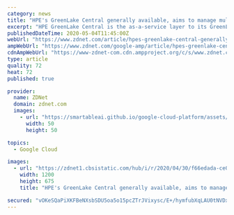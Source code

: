 ```yaml
---
category: news
title: "HPE's GreenLake Central generally available, aims to manage multi-cloud to edge deployments"
excerpt: "HPE GreenLake Central is the as-a-service layer to its GreenLake platform, which has more than 800 customers globally."
publishedDateTime: 2020-05-04T11:45:00Z
webUrl: "https://www.zdnet.com/article/hpes-greenlake-central-generally-available-aims-to-manage-multi-cloud-to-edge-deployments/"
ampWebUrl: "https://www.zdnet.com/google-amp/article/hpes-greenlake-central-generally-available-aims-to-manage-multi-cloud-to-edge-deployments/"
cdnAmpWebUrl: "https://www-zdnet-com.cdn.ampproject.org/c/s/www.zdnet.com/google-amp/article/hpes-greenlake-central-generally-available-aims-to-manage-multi-cloud-to-edge-deployments/"
type: article
quality: 72
heat: 72
published: true

provider:
  name: ZDNet
  domain: zdnet.com
  images:
    - url: "https://smartableai.github.io/google-cloud-platform/assets/images/organizations/zdnet.com-50x50.jpg"
      width: 50
      height: 50

topics:
  - Google Cloud

images:
  - url: "https://zdnet1.cbsistatic.com/hub/i/r/2020/04/30/f66edada-ce05-4950-8f6c-92359717a853/thumbnail/1200x675/08eac1fa9c322dffceac2936c79fe33e/wdc-q3-2020.png"
    width: 1200
    height: 675
    title: "HPE's GreenLake Central generally available, aims to manage multi-cloud to edge deployments"

secured: "vOKeSQaPiXKFBeNXsbSDU5oa5o15pcZTrJVixysc/E+/hymfubXqLAU0tNVDxeKgokbcYmVjZNzzuCtqvabWG2AzCLnPcl6j1+OKm6yt+OelJjBrfoOk2DDvqJMO7poBRyBAa3md1XMezuSLSGC5qUD4yRV1/lm/ASxX7MaubTZAicymLy29QZYLX1vHkXvHlkGgZRAFAlvYcII3aGvEJ4anor/z/hiaCh6k9yA/EqVAWAWH/TkDmVUrzngbwgFL2HhUzhx9coNL63XRZBskfRW/RidEl+iMzYg23YxeQ0aUApwtOBIGJGBOAzcwpNiu;D7Ge5ft9H8YCvQphcVNeYQ=="
---
```


